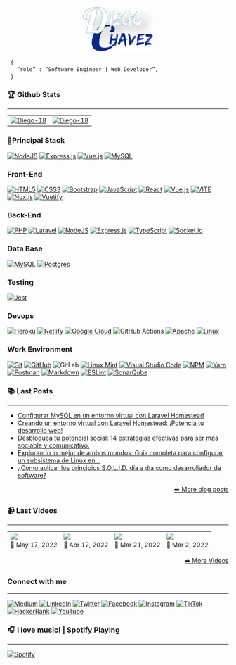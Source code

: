 <p align="center">
    <a href="https://diegochavez-dc.com" target="_blank">
        <img src="img/logos/DC.jpg" with="100" height="100">
    </a>
</p>

```shell
 {
   “role” : “Software Engineer | Web Developer”,
 }
```

### 🏆 Github Stats

---

<table>
  <tr>
    <td valign="top">
        <a href="https://github.com/ryo-ma/github-profile-trophy">
            <img src="https://github-profile-trophy.vercel.app/?username=Diego-18&show_icons=true&count_private=true" alt="Diego-18" />
        </a>
    </td>
    <td valign="top">
        <a href="https://github.com/ryo-ma/github-profile-trophy">
            <img src="https://github-readme-stats.vercel.app/api/top-langs?username=Diego-18&show_icons=true&locale=en&count_private=true" alt="Diego-18" />
        </a>
    </td>
  </tr>
</table>

<!-- <p align="center">
    <a href="https://github.com/ryo-ma/github-profile-trophy">
        <img src="https://github-profile-trophy.vercel.app/?username=Diego-18&show_icons=true&count_private=true" alt="Diego-18" />
        <img src="https://github-readme-stats.vercel.app/api/top-langs?username=Diego-18&show_icons=true&locale=en&count_private=true" alt="Diego-18" />
    </a>
</p> -->

### 🎯​Principal Stack

[![NodeJS](https://img.shields.io/badge/node.js-6DA55F?style=for-the-badge&logo=node.js&logoColor=white)][node]
[![Express.js](https://img.shields.io/badge/express.js-%23404d59.svg?style=for-the-badge&logo=express&logoColor=%2361DAFB)][express]
[![Vue.js](https://img.shields.io/badge/vuejs-%2335495e.svg?style=for-the-badge&logo=vuedotjs&logoColor=%234FC08D)][vue]
[![MySQL](https://img.shields.io/badge/mysql-%2300f.svg?style=for-the-badge&logo=mysql&logoColor=white)][mysql]

### Front-End

[![HTML5](https://img.shields.io/badge/html5-%23E34F26.svg?style=for-the-badge&logo=html5&logoColor=white)][html5]
[![CSS3](https://img.shields.io/badge/css3-%231572B6.svg?style=for-the-badge&logo=css3&logoColor=white)][css3]
[![Bootstrap](https://img.shields.io/badge/bootstrap-%23563D7C.svg?style=for-the-badge&logo=bootstrap&logoColor=white)][bootstrap]
[![JavaScript](https://img.shields.io/badge/javascript-%23323330.svg?style=for-the-badge&logo=javascript&logoColor=%23F7DF1E)][javascript]
[![React](https://img.shields.io/badge/react-%2320232a.svg?style=for-the-badge&logo=react&logoColor=%2361DAFB)][react]
[![Vue.js](https://img.shields.io/badge/vuejs-%2335495e.svg?style=for-the-badge&logo=vuedotjs&logoColor=%234FC08D)][vue]
[![VITE](https://img.shields.io/badge/vite-%23646CFF.svg?style=for-the-badge&logo=vite&logoColor=%23FFF)][vite]
[![Nuxtjs](https://img.shields.io/badge/Nuxt-002E3B?style=for-the-badge&logo=nuxtdotjs&logoColor=#00DC82)][nuxt]
[![Vuetify](https://img.shields.io/badge/Vuetify-1867C0?style=for-the-badge&logo=vuetify&logoColor=AEDDFF)][vuetify]

### Back-End

[![PHP](https://img.shields.io/badge/php-%23777BB4.svg?style=for-the-badge&logo=php&logoColor=white)][php]
[![Laravel](https://img.shields.io/badge/laravel-%23FF2D20.svg?style=for-the-badge&logo=laravel&logoColor=white)][laravel]
[![NodeJS](https://img.shields.io/badge/node.js-6DA55F?style=for-the-badge&logo=node.js&logoColor=white)][node]
[![Express.js](https://img.shields.io/badge/express.js-%23404d59.svg?style=for-the-badge&logo=express&logoColor=%2361DAFB)][express]
[![TypeScript](https://img.shields.io/badge/typescript-%23007ACC.svg?style=for-the-badge&logo=typescript&logoColor=white)][typescript]
[![Socket.io](https://img.shields.io/badge/Socket.io-black?style=for-the-badge&logo=socket.io&badgeColor=010101)][socket]

### Data Base

[![MySQL](https://img.shields.io/badge/mysql-%2300f.svg?style=for-the-badge&logo=mysql&logoColor=white)][mysql]
[![Postgres](https://img.shields.io/badge/postgres-%23316192.svg?style=for-the-badge&logo=postgresql&logoColor=white)][postgres]

### Testing

[![Jest](https://img.shields.io/badge/-jest-%23C21325?style=for-the-badge&logo=jest&logoColor=white)][jest]

### Devops

[![Heroku](https://img.shields.io/badge/heroku-%23430098.svg?style=for-the-badge&logo=heroku&logoColor=white)][heroku]
[![Netlify](https://img.shields.io/badge/netlify-%23000000.svg?style=for-the-badge&logo=netlify&logoColor=#00C7B7)][netlify]
[![Google Cloud](https://img.shields.io/badge/GoogleCloud-%234285F4.svg?style=for-the-badge&logo=google-cloud&logoColor=white)][google_cloud]
![GitHub Actions](https://img.shields.io/badge/github%20actions-%232671E5.svg?style=for-the-badge&logo=githubactions&logoColor=white)
[![Apache](https://img.shields.io/badge/apache-%23D42029.svg?style=for-the-badge&logo=apache&logoColor=white)][apache]
[![Linux](https://img.shields.io/badge/Linux-FCC624?style=for-the-badge&logo=linux&logoColor=black)][linux]

### Work Environment

[![Git](https://img.shields.io/badge/git-%23F05033.svg?style=for-the-badge&logo=git&logoColor=white)][git]
[![GitHub](https://img.shields.io/badge/github-%23121011.svg?style=for-the-badge&logo=github&logoColor=white)][github]
![GitLab](https://img.shields.io/badge/gitlab-%23181717.svg?style=for-the-badge&logo=gitlab&logoColor=white)
[![Linux Mint](https://img.shields.io/badge/Linux%20Mint-87CF3E?style=for-the-badge&logo=Linux%20Mint&logoColor=white)][linuxmint]
[![Visual Studio Code](https://img.shields.io/badge/Visual%20Studio%20Code-0078d7.svg?style=for-the-badge&logo=visual-studio-code&logoColor=white)][vscode]
[![NPM](https://img.shields.io/badge/NPM-%23000000.svg?style=for-the-badge&logo=npm&logoColor=white)][npm]
[![Yarn](https://img.shields.io/badge/yarn-%232C8EBB.svg?style=for-the-badge&logo=yarn&logoColor=white)][yarn]
[![Postman](https://img.shields.io/badge/Postman-FF6C37?style=for-the-badge&logo=postman&logoColor=white)][postman]
[![Markdown](https://img.shields.io/badge/markdown-%23000000.svg?style=for-the-badge&logo=markdown&logoColor=white)][markdown]
[![ESLint](https://img.shields.io/badge/ESLint-4B3263?style=for-the-badge&logo=eslint&logoColor=white)][eslint]
[![SonarQube](https://img.shields.io/badge/SonarQube-black?style=for-the-badge&logo=sonarqube&logoColor=4E9BCD)][sonarqube]

### 📚​ Last Posts

---

<!-- BLOG-POST-LIST:START -->
- [Configurar MySQL en un entorno virtual con Laravel Homestead](https://diegochavez-dc.medium.com/configurar-mysql-en-un-entorno-virtual-con-laravel-homestead-7b62e26af885?source=rss-76dafd37da4d------2)
- [Creando un entorno virtual con Laravel Homestead: ¡Potencia tu desarrollo web!](https://diegochavez-dc.medium.com/creando-un-entorno-virtual-con-laravel-homestead-potencia-tu-desarrollo-web-5e14afa72f02?source=rss-76dafd37da4d------2)
- [Desbloquea tu potencial social: 14 estrategias efectivas para ser más sociable y comunicativo.](https://diegochavez-dc.medium.com/desbloquea-tu-potencial-social-14-estrategias-efectivas-para-ser-m%C3%A1s-sociable-y-comunicativo-cf356a13619b?source=rss-76dafd37da4d------2)
- [Explorando lo mejor de ambos mundos: Guía completa para configurar un subsistema de Linux en…](https://diegochavez-dc.medium.com/explorando-lo-mejor-de-ambos-mundos-gu%C3%ADa-completa-para-configurar-un-subsistema-de-linux-en-29a72bd89bd6?source=rss-76dafd37da4d------2)
- [¿Como aplicar los principios S.O.L.I.D. día a día como desarrollador de software?](https://diegochavez-dc.medium.com/como-aplicar-los-principios-s-o-l-i-d-d%C3%ADa-a-d%C3%ADa-como-desarrollador-de-software-b6617c1f37aa?source=rss-76dafd37da4d------2)
<!-- BLOG-POST-LIST:END -->

<p align="right"><a href="https://diegochavez-dc.medium.com">➡️ More blog posts</a></p>

### 📹​​ Last Videos

---

<table>
    <tr>
        <!-- YT:START --><td> <a href="https://www.youtube.com/watch?v=oh0fNhqq10s"> <img src="https://i.ytimg.com/vi/oh0fNhqq10s/mqdefault.jpg"> </a> <br/> 📅​ May 17, 2022 </td><td> <a href="https://www.youtube.com/watch?v=6hh-n_h2iCo"> <img src="https://i.ytimg.com/vi/6hh-n_h2iCo/mqdefault.jpg"> </a> <br/> 📅​ Apr 12, 2022 </td><td> <a href="https://www.youtube.com/watch?v=PzNWkVm_Fmw"> <img src="https://i.ytimg.com/vi/PzNWkVm_Fmw/mqdefault.jpg"> </a> <br/> 📅​ Mar 21, 2022 </td><td> <a href="https://www.youtube.com/watch?v=lmyEr5kWqOg"> <img src="https://i.ytimg.com/vi/lmyEr5kWqOg/mqdefault.jpg"> </a> <br/> 📅​ Mar 2, 2022 </td><!-- YT:END -->
    </tr>
</table>
<p align="right"><a href="https://www.youtube.com/channel/UCmEibejCVRl39zJyjsWlXdA">➡️ More Videos</a></p>

### Connect with me

---

[![Medium](https://img.shields.io/badge/Medium-12100E?style=for-the-badge&logo=medium&logoColor=white)][medium]
[![LinkedIn](https://img.shields.io/badge/linkedin-%230077B5.svg?style=for-the-badge&logo=lin[linkedin]kedin&logoColor=white)][linkedin]
[![Twitter](https://img.shields.io/badge/Twitter-%231DA1F2.svg?style=for-the-badge&logo=Twitter&logoColor=white)][twitter]
[![Facebook](https://img.shields.io/badge/Facebook-%231877F2.svg?style=for-the-badge&logo=Facebook&logoColor=white)][facebook]
[![Instagram](https://img.shields.io/badge/Instagram-%23E4405F.svg?style=for-the-badge&logo=Instagram&logoColor=white)][instagram]
[![TikTok](https://img.shields.io/badge/TikTok-%23000000.svg?style=for-the-badge&logo=TikTok&logoColor=white)][tiktok]
[![HackerRank](https://img.shields.io/badge/-Hackerrank-2EC866?style=for-the-badge&logo=HackerRank&logoColor=white)][hackerrank]
[![YouTube](https://img.shields.io/badge/YouTube-%23FF0000.svg?style=for-the-badge&logo=YouTube&logoColor=white)][youtube]

### 🎧​ I love music! | Spotify Playing

---

[![Spotify](https://spotify-now-playing-weld.vercel.app/api/spotify)]()

[medium]: https://diegochavez-dc.medium.com
[linkedin]: https://www.linkedin.com/in/diego-jose-chavez-chirinos-9a7034a6
[twitter]: https://twitter.com/diego_chavez_dc
[facebook]: https://www.facebook.com/d.j.c.c.20
[instagram]: https://www.instagram.com/diego.chavez.dc
[tiktok]: https://www.tiktok.com/@diego.chavez.dc
[hackerrank]: https://www.hackerrank.com/ingdiegochavez18
[youtube]: https://www.youtube.com/channel/UCmEibejCVRl39zJyjsWlXdA

<!--    Technologies     -->

[node]: https://nodejs.org/
[express]: https://expressjs.com/
[react]: https://reactjs.org/
[mysql]: https://www.mysql.com/
[html5]: https://www.w3schools.com/html/
[css3]: https://www.w3schools.com/css/
[bootstrap]: https://getbootstrap.com/
[javascript]: https://developer.mozilla.org/en-US/docs/Web/JavaScript
[vue]: https://vuejs.org/
[typescript]: https://www.typescriptlang.org/
[php]: https://www.php.net/
[laravel]: https://laravel.com/
[postgres]: https://www.postgresql.org/
[git]: https://git-scm.com/
[github]: https://github.com/
[linuxmint]: https://www.linuxmint.com/
[vscode]: https://code.visualstudio.com/
[npm]: https://www.npmjs.com/
[postman]: https://www.getpostman.com/
[yarn]: https://yarnpkg.com/
[heroku]: https://www.heroku.com/
[netlify]: https://www.netlify.com/
[vite]: https://vitejs.dev/
[nuxt]: https://nuxtjs.org/
[vuetify]: https://vuetifyjs.com/en/
[socket]: https://socket.io/
[jest]: https://jestjs.io/
[google_cloud]: https://cloud.google.com/
[apache]: https://httpd.apache.org/
[linux]: https://www.linux.org/
[markdown]: https://markdown.es/
[eslint]: https://eslint.org/
[sonarqube]: https://docs.sonarqube.org/
